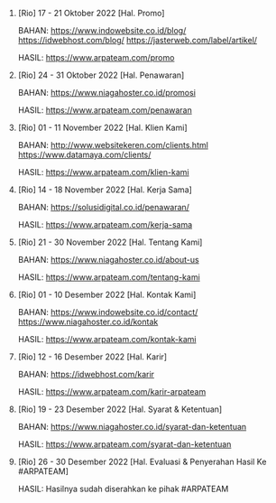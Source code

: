 1. [Rio] 17 - 21 Oktober 2022 	[Hal. Promo]

	BAHAN:
	https://www.indowebsite.co.id/blog/
	https://idwebhost.com/blog/
	https://jasterweb.com/label/artikel/

	HASIL:
	https://www.arpateam.com/promo

2. [Rio] 24 - 31 Oktober 2022 	[Hal. Penawaran]

	BAHAN:
	https://www.niagahoster.co.id/promosi

	HASIL:
	https://www.arpateam.com/penawaran

3. [Rio] 01 - 11 November 2022	[Hal. Klien Kami]

	BAHAN:
	http://www.websitekeren.com/clients.html
	https://www.datamaya.com/clients/

	HASIL:
	https://www.arpateam.com/klien-kami

4. [Rio] 14 - 18 November 2022	[Hal. Kerja Sama]

	BAHAN:
	https://solusidigital.co.id/penawaran/

	HASIL:
	https://www.arpateam.com/kerja-sama

5. [Rio] 21 - 30 November 2022	[Hal. Tentang Kami]

	BAHAN:
	https://www.niagahoster.co.id/about-us

	HASIL:
	https://www.arpateam.com/tentang-kami

6. [Rio] 01 - 10 Desember 2022	[Hal. Kontak Kami]

	BAHAN:
	https://www.indowebsite.co.id/contact/
	https://www.niagahoster.co.id/kontak

	HASIL:
	https://www.arpateam.com/kontak-kami

7. [Rio] 12 - 16 Desember 2022	[Hal. Karir]

	BAHAN:
	https://idwebhost.com/karir

	HASIL:
	https://www.arpateam.com/karir-arpateam

8. [Rio] 19 - 23 Desember 2022	[Hal. Syarat & Ketentuan]

	BAHAN:
	https://www.niagahoster.co.id/syarat-dan-ketentuan

	HASIL:
	https://www.arpateam.com/syarat-dan-ketentuan

9. [Rio] 26 - 30 Desember 2022	[Hal. Evaluasi & Penyerahan Hasil Ke #ARPATEAM]

	HASIL:
	Hasilnya sudah diserahkan ke pihak #ARPATEAM